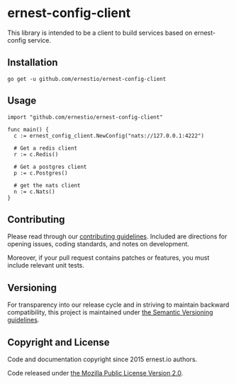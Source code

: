# ernest-config-client

This library is intended to be a client to build services based on ernest-config service.

## Installation

```
go get -u github.com/ernestio/ernest-config-client
```

## Usage

```
import "github.com/ernestio/ernest-config-client"

func main() {
  c := ernest_config_client.NewConfig("nats://127.0.0.1:4222")

  # Get a redis client
  r := c.Redis()

  # Get a postgres client
  p := c.Postgres()

  # get the nats client
  n := c.Nats()
}
```

## Contributing

Please read through our
[contributing guidelines](CONTRIBUTING.md).
Included are directions for opening issues, coding standards, and notes on
development.

Moreover, if your pull request contains patches or features, you must include
relevant unit tests.

## Versioning

For transparency into our release cycle and in striving to maintain backward
compatibility, this project is maintained under [the Semantic Versioning guidelines](http://semver.org/).

## Copyright and License

Code and documentation copyright since 2015 ernest.io authors.

Code released under
[the Mozilla Public License Version 2.0](LICENSE).
